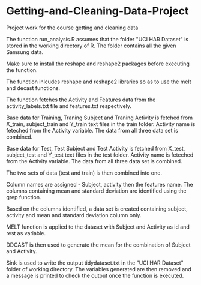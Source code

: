Getting-and-Cleaning-Data-Project
=================================

Project work for the course getting and cleaning data

The function run_analysis.R assumes that the folder "UCI HAR Dataset" is stored in the working directory of R. The folder contains all the given Samsung data.

Make sure to install the reshape and reshape2 packages before executing the function.

The function inlcudes reshape and reshape2 libraries so as to use the melt and decast functions.

The function fetches the Activity and Features data from the activity_labels.txt file and features.txt respectively.

Base data for Training, Traning Subject and Traning Activity is fetched from X_train, subject_train and Y_train text files in the train folder. Activity name is feteched from the Activity variable. The data from all three data set is combined.

Base data for Test, Test Subject and Test Activity is fetched from X_test, subject_test and Y_test text files in the test folder. Activity name is feteched from the Activity variable. The data from all three data set is combined.

The two sets of data (test and train) is then combined into one.

Column names are assigned - Subject, activity then the features name. The columns containing mean and standard deviation are identified using the grep function.

Based on the columns identified, a data set is created containing subject, activity and mean and standard deviation column only.

MELT function is applied to the dataset with Subject and Activity as id and rest as variable.

DDCAST is then used to generate the mean for the combination of Subject and Activity.

Sink is used to write the output tidydataset.txt in the "UCI HAR Dataset" folder of working directory. The variables generated are then removed and a message is printed to check the output once the function is executed.
